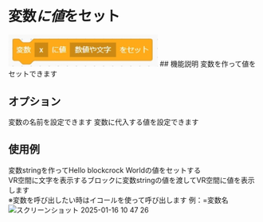 # 変数*に値*をセット

<img src="./../images/control/control_assi.jpg" width="300">
## 機能説明
変数を作って値をセットできます

## オプション
変数の名前を設定できます 変数に代入する値を設定できます

## 使用例
変数stringを作ってHello blockcrock Worldの値をセットする  
VR空間に文字を表示するブロックに変数stringの値を渡してVR空間に値を表示します  
※変数を呼び出したい時はイコールを使って呼び出します 例：=変数名  
<img width="544" alt="スクリーンショット 2025-01-16 10 47 26" src="https://github.com/user-attachments/assets/7a8e37b2-eebe-4bcf-b32a-cf45b729ad7e" />
